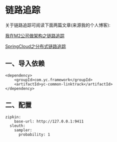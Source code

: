 # 链路追踪
关于链路追踪可阅读下面两篇文章(来源我的个人博客):

[我在M2公司做架构之链路追踪](https://youcongtech.com/2021/10/17/%E6%88%91%E5%9C%A8M2%E5%85%AC%E5%8F%B8%E5%81%9A%E6%9E%B6%E6%9E%84%E4%B9%8B%E9%93%BE%E8%B7%AF%E8%BF%BD%E8%B8%AA/)

[SpringCloud之分布式链路追踪](https://youcongtech.com/2020/11/06/SpringCloud%E4%B9%8B%E5%88%86%E5%B8%83%E5%BC%8F%E9%93%BE%E8%B7%AF%E8%BF%BD%E8%B8%AA/)

## 一、导入依赖
```
<dependency>
    <groupId>com.yc.framework</groupId>
    <artifactId>yc-common-linktrack</artifactId>
</dependency>

```

## 二、配置
```
zipkin:
    base-url: http://127.0.0.1:9411
  sleuth:
    sampler:
      probability: 1

```